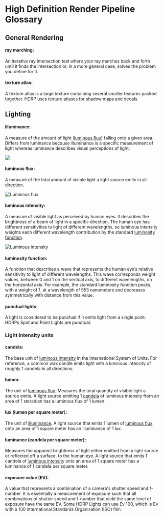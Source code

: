 # High Definition Render Pipeline Glossary


## General Rendering

<a name="RayMarching"></a>
#### ray marching:
An iterative ray intersection test where your ray marches back and forth until it finds the intersection or, in a more general case, solves the problem you define for it.

<a name="TextureAtlas"></a>
#### texture atlas:

A texture atlas is a large texture containing several smaller textures packed together. HDRP uses texture atlases for shadow maps and decals.


## Lighting

<a name="Illuminance"></a>

#### illuminance:

A measure of the amount of light ([luminous flux](#LuminousFlux)) falling onto a given area. Differs from luminance because illuminance is a specific measurement of light whereas luminance describes visual perceptions of light.

![](https://github.com/Unity-Technologies/ScriptableRenderPipeline/wiki/Pages/HDRP/Images/GlossaryLighting3.png)

<a name="LuminousFlux"></a>
#### luminous flux:
A measure of the total amount of visible light a light source emits in all direction.

![Luminous flux](https://github.com/Unity-Technologies/ScriptableRenderPipeline/wiki/Pages/HDRP/Images/GlossaryLighting1.png)

<a name="LuminousIntensity"></a>

#### luminous intensity:
A measure of visible light as perceived by human eyes. It describes the brightness of a beam of light in a specific direction. The human eye has different sensitivities to light of different wavelengths, so luminous intensity weights each different wavelength contribution by the standard [luminosity function](#LuminosityFunction).

![Luminous intensity](https://github.com/Unity-Technologies/ScriptableRenderPipeline/wiki/Pages/HDRP/Images/GlossaryLighting2.png)

<a name="LuminosityFunction"></a>

#### luminosity function:

A function that describes a wave that represents the human eye’s relative sensitivity to light of different wavelengths. This wave corresponds weight values, between 0 and 1 on the vertical axis, to different wavelengths, on the horizontal axis. For example, the standard luminosity function peaks, with a weight of 1, at a wavelength of 555 nanometers and decreases symmetrically with distance from this value.





<a name="PunctualLight"></a>
#### punctual lights: 
A light is considered to be punctual if it emits light from a single point. HDRPs Spot and Point Lights are punctual.






### Light intensity units

<a name="Candela"></a>

#### candela:
The base unit of [luminous intensity](#LuminousIntensity) in the International System of Units. For reference, a common wax candle emits light with a luminous intensity of roughly 1 candela in all directions.

<a name="Lumen"></a>

#### lumen:
The unit of [luminous flux](#LuminousFlux). Measures the total quantity of visible light a source emits. A light source emitting 1 [candela](#Candela) of luminous intensity from an area of 1 steradian has a luminous flux of 1 lumen.

<a name="Lux"></a>

#### lux (lumen per square meter):

The unit of [illuminance](#Illuminance). A light source that emits 1 lumen of [luminous flux](#LuminousFlux) onto an area of 1 square meter has an illuminance of 1 lux.

<a name="Luminance"></a>

#### luminance (candela per square meter):

Measures the apparent brightness of light either emitted from a light source or reflected off a surface, to the human eye. A light source that emits 1 candela of [luminous intensity](#LuminousIntensity) onto an area of 1 square meter has a luminance of 1 candela per square meter.

<a name="EV"></a>

#### exposure value (EV):

A value that represents a combination of a camera's shutter speed and f-number. It is essentially a measurement of exposure such that all combinations of shutter speed and f-number that yield the same level of exposure have the same EV. Some HDRP Lights can use Ev 100, which is Ev with a 100 International Standards Organisation (ISO) film.